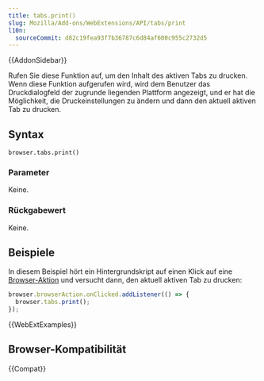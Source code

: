 ```yaml
---
title: tabs.print()
slug: Mozilla/Add-ons/WebExtensions/API/tabs/print
l10n:
  sourceCommit: d82c19fea93f7b36787c6d84af600c955c2732d5
---
```


{{AddonSidebar}}

Rufen Sie diese Funktion auf, um den Inhalt des aktiven Tabs zu drucken. Wenn diese Funktion aufgerufen wird, wird dem Benutzer das Druckdialogfeld der zugrunde liegenden Plattform angezeigt, und er hat die Möglichkeit, die Druckeinstellungen zu ändern und dann den aktuell aktiven Tab zu drucken.

## Syntax

```js-nolint
browser.tabs.print()
```

### Parameter

Keine.

### Rückgabewert

Keine.

## Beispiele

In diesem Beispiel hört ein Hintergrundskript auf einen Klick auf eine [Browser-Aktion](/de/docs/Mozilla/Add-ons/WebExtensions/user_interface/Toolbar_button) und versucht dann, den aktuell aktiven Tab zu drucken:

```js
browser.browserAction.onClicked.addListener(() => {
  browser.tabs.print();
});
```

{{WebExtExamples}}

## Browser-Kompatibilität

{{Compat}}

